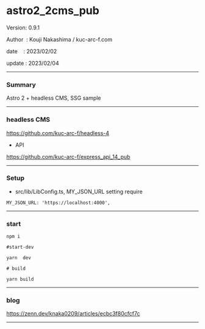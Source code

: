 ﻿# astro2_2cms_pub

 Version: 0.9.1

 Author  : Kouji Nakashima / kuc-arc-f.com

 date    : 2023/02/02 

 update  : 2023/02/04

***
### Summary

Astro 2 + headless CMS, SSG sample

***
### headless CMS

https://github.com/kuc-arc-f/headless-4

* API

https://github.com/kuc-arc-f/express_api_14_pub

***
### Setup

* src/lib/LibConfig.ts,  MY_JSON_URL setting require


```
MY_JSON_URL: 'https://localhost:4000',  
```

***
### start

```
npm i

#start-dev

yarn  dev

# build

yarn build
```

***
### blog

https://zenn.dev/knaka0209/articles/ecbc3f80cfcf7c

***

